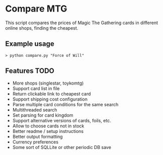 # Compare MTG

This script compares the prices of Magic The Gathering cards in different online shops, finding the cheapest.

## Example usage

`> python compare.py "Force of Will"`

## Features TODO

* More shops (singlestar, toykomtg)
* Support card list in file
* Return clickable link to cheapest card
* Support shipping cost configuration
* Parse multiple card conditions for the same search
* Multithreaded search
* Set parsing for card kingdom
* Support alternative versions of cards, foils, etc.
* Allow to choose cards not in stock
* Better readme / setup instructions
* Better output formatting
* Currency preferences
* Some sort of SQLLite or other periodic DB save 
